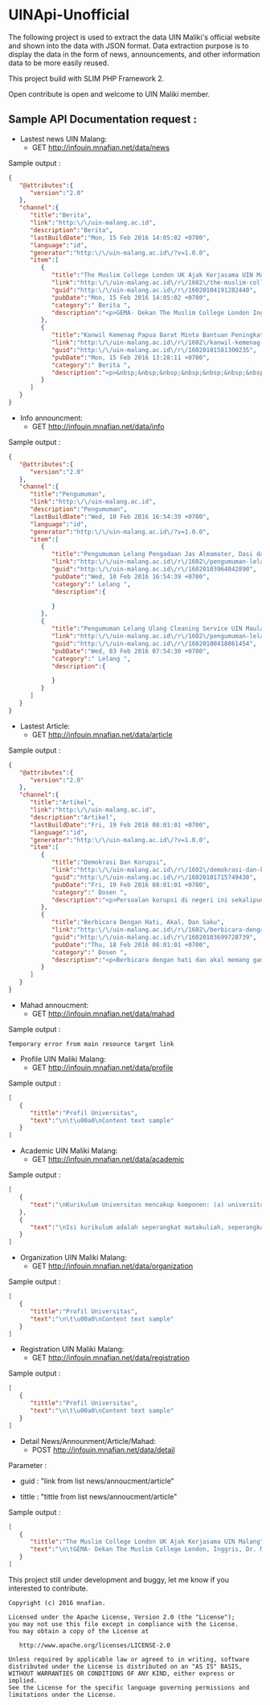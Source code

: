 # UINApi-Unofficial

The following project is used to extract the data UIN Maliki's official website and shown into the data with JSON format. Data extraction purpose is to display the data in the form of news, announcements, and other information data to be more easily reused.

This project build  with SLIM PHP Framework 2.

Open contribute is open and welcome to UIN Maliki member.

## Sample API Documentation request :

* Lastest news UIN Malang:
    * GET http://infouin.mnafian.net/data/news

Sample output :
```json
{
   "@attributes":{
      "version":"2.0"
   },
   "channel":{
      "title":"Berita",
      "link":"http:\/\/uin-malang.ac.id",
      "description":"Berita",
      "lastBuildDate":"Mon, 15 Feb 2016 14:05:02 +0700",
      "language":"id",
      "generator":"http:\/\/uin-malang.ac.id\/?v=1.0.0",
      "item":[
         {
            "title":"The Muslim College London UK Ajak Kerjasama UIN Malang",
            "link":"http:\/\/uin-malang.ac.id\/r\/1602\/the-muslim-college-london-uk-ajak-kerjasama-uin-malang.html",
            "guid":"http:\/\/uin-malang.ac.id\/r\/16020104191282440",
            "pubDate":"Mon, 15 Feb 2016 14:05:02 +0700",
            "category":" Berita ",
            "description":"<p>GEMA- Dekan The Muslim College London Inggris, Dr. Muhamed Ben Othman dan Dr. Faisal Hamid siang ini melakukan kunungan sekaligus untuk melakukan kerjasama dengan UIN Maulana Malik Ibrahim Malang, Senin (15\/2).<\/p> "
         },
         {
            "title":"Kanwil Kemenag Papua Barat Minta Bantuan Peningkatan SDM",
            "link":"http:\/\/uin-malang.ac.id\/r\/1602\/kanwil-kemenag-papua-barat-minta-bantuan-peningkatan-sdm.html",
            "guid":"http:\/\/uin-malang.ac.id\/r\/16020101581300235",
            "pubDate":"Mon, 15 Feb 2016 13:28:11 +0700",
            "category":" Berita ",
            "description":"<p>&nbsp;&nbsp;&nbsp;&nbsp;&nbsp;&nbsp;&nbsp;&nbsp;&nbsp;&nbsp;&nbsp; <strong>GEMA-<\/strong>Dalam rangka meningkatkan kualitas pendidikan dan pembelajaran di Papua Barat, Kementerian Agama Papua Barat menyelenggarakan kerjasama dengan UIN Maulana Malik Ibrahim Malang, Senin (15\/2). Pertemuan kerjasama disambut langsung oleh Wakil Rektor Bidang Akademik Dr. H. M. Zainuddin, MA., dan Wakil Rektor III Dr. H. Agus Maimun, M.Pd. <em>Memorandum of Understanding<\/em> (MoU) ini diselenggarakan di Ruang Rektor Gedung Rektorat lt.1 antara Pihak Kerjasama UIN Maliki dengan Tim Kanwil Papua Barat.<\/p> "
         }
      ]
   }
}
```

* Info announcment:
    * GET http://infouin.mnafian.net/data/info

Sample output :
```json
{
   "@attributes":{
      "version":"2.0"
   },
   "channel":{
      "title":"Pengumuman",
      "link":"http:\/\/uin-malang.ac.id",
      "description":"Pengumuman",
      "lastBuildDate":"Wed, 10 Feb 2016 16:54:39 +0700",
      "language":"id",
      "generator":"http:\/\/uin-malang.ac.id\/?v=1.0.0",
      "item":[
         {
            "title":"Pengumuman Lelang Pengadaan Jas Almamater, Dasi dan Topi UIN Maliki Malang TA 2016",
            "link":"http:\/\/uin-malang.ac.id\/r\/1602\/pengumuman-lelang-pengadaan-jas-almamater-dasi-dan-topi-uin-maliki-malang-ta-2016.html",
            "guid":"http:\/\/uin-malang.ac.id\/r\/16020103964042890",
            "pubDate":"Wed, 10 Feb 2016 16:54:39 +0700",
            "category":" Lelang ",
            "description":{

            }
         },
         {
            "title":"Pengumuman Lelang Ulang Cleaning Service UIN Maulana Malik Ibrahim Malang Tahun Anggaran 2016",
            "link":"http:\/\/uin-malang.ac.id\/r\/1602\/pengumuman-lelang-ulang-cleaning-service-uin-maulana-malik-ibrahim-malang-tahun-anggaran-2016.html",
            "guid":"http:\/\/uin-malang.ac.id\/r\/16020100418061454",
            "pubDate":"Wed, 03 Feb 2016 07:54:30 +0700",
            "category":" Lelang ",
            "description":{

            }
         }
      ]
   }
}
```
* Lastest Article:
    * GET http://infouin.mnafian.net/data/article

Sample output :
```json
{
   "@attributes":{
      "version":"2.0"
   },
   "channel":{
      "title":"Artikel",
      "link":"http:\/\/uin-malang.ac.id",
      "description":"Artikel",
      "lastBuildDate":"Fri, 19 Feb 2016 08:01:01 +0700",
      "language":"id",
      "generator":"http:\/\/uin-malang.ac.id\/?v=1.0.0",
      "item":[
         {
            "title":"Demokrasi Dan Korupsi",
            "link":"http:\/\/uin-malang.ac.id\/r\/1602\/demokrasi-dan-korupsi.html",
            "guid":"http:\/\/uin-malang.ac.id\/r\/16020101715749430",
            "pubDate":"Fri, 19 Feb 2016 08:01:01 +0700",
            "category":" Dosen ",
            "description":"<p>Persoalan korupsi di negeri ini sekalipun sudah cukup lama diberantas, ternyata belum selesai.<\/p> "
         },
         {
            "title":"Berbicara Dengan Hati, Akal, Dan Saku",
            "link":"http:\/\/uin-malang.ac.id\/r\/1602\/berbicara-dengan-hati-akal-dan-saku.html",
            "guid":"http:\/\/uin-malang.ac.id\/r\/16020103699728739",
            "pubDate":"Thu, 18 Feb 2016 08:01:01 +0700",
            "category":" Dosen ",
            "description":"<p>Berbicara dengan hati dan akal memang gampang dimengerti dan keduanya sangat mudah dibedakan.<\/p> "
         }
      ]
   }
}
```
* Mahad annoucment:
    * GET http://infouin.mnafian.net/data/mahad

Sample output :
```
Temporary error from main resource target link
```

* Profile UIN Maliki Malang:
    * GET http://infouin.mnafian.net/data/profile

Sample output :
```json
[
   {
      "tittle":"Profil Universitas",
      "text":"\n\t\u00a0\nContent text sample"
   }
]
```

* Academic UIN Maliki Malang:
    * GET http://infouin.mnafian.net/data/academic

Sample output :
```json
[
   {
      "text":"\nKurikulum Universitas mencakup komponen: (a) universitas, yang mencerminkan pengejawantahan visi, misi, serta tradisi yang dijunjung tinggi dan dikembangkan oleh universitas, yang mengikat seluruh komponen universitas; (b)fakultas, yang mencerminkan bidang ilmu yang dikembangkan oleh fakultas; dan (c) jurusan\/program studi, yang mencerminkan spesifikasi bidang ilmu tertentu yang dikembangkan oleh fakultas; dan (d) pendukung, yang mencakup berbagai kajian ilmiah yang mendukung pengembangan atau pencapaian tujuan pendidikan.\n\n"
   },
   {
      "text":"\nIsi kurikulum adalah seperangkat matakuliah, seperangkat kajian ilmiah, dan seperangkat pengalaman belajar tertentu, yang ditetapkan oleh setiap fakultas, yang diorganisasikan sedemikian rupa sehingga menjamin tercapainya tujuan Universitas, Fakultas, Jurusan\/Program Studi\/Konsentrasi, serta tujuan lain yang dipandang penting.\n\n"
   }
]
```

* Organization UIN Maliki Malang:
    * GET http://infouin.mnafian.net/data/organization

Sample output :
```json
[
   {
      "tittle":"Profil Universitas",
      "text":"\n\t\u00a0\nContent text sample"
   }
]
```

* Registration UIN Maliki Malang:
    * GET http://infouin.mnafian.net/data/registration

Sample output :
```json
[
   {
      "tittle":"Profil Universitas",
      "text":"\n\t\u00a0\nContent text sample"
   }
]
```

* Detail News/Announment/Article/Mahad:
    * POST http://infouin.mnafian.net/data/detail

Parameter : 
* guid : "link from list news/annoucment/article"

* tittle : "tittle from list news/annoucment/article"

Sample output :
```json
[
   {
      "tittle":"The Muslim College London UK Ajak Kerjasama UIN Malang",
      "text":"\n\tGEMA- Dekan The Muslim College London, Inggris, Dr. Mohamed Benothman dan Dr. Faisal Hamid siang ini melakukan kunjungan sekaligus untuk melakukan kerjasama dengan UIN Maulana Malik Ibrahim Malang, Senin (15\/2).\n\n\n\nDelegasi The Muslim College yang diwakili Dr. Mohamed Benothman dan Dr. Faisal Hamid diterima langsung oleh Wakil Rektor Bidang Akademik Dr. H. Zainuddin, MA di Ruang Rektor Lt.1.\nDalam kesempatan itu, Dr.\u00a0Mohamed\u00a0Benothman menyampaikan bahwa saat ini perkembangan umat Islam di Eropa khususnya di Inggris tengah mengalami peningkatan yang cukup pesat dan hal itu terus mendapatkan respon yang positif dari masyarakat, faktanya saat ini masyarakat di Inggris semakin banyak yang memeluk agama Islam.\n\u201cMeskipun muslim di\u00a0 sana (Eropa, Red) masih minoritas akan tetapi perkembangan pemeluk agama Islam di sana sangat menggembirakan,\u201d ceritanya.\n\u201cKerjasama antara dua institusi pendidikan kita ini didukung dengan visi misi yang hampir sama, yaitu sebagai sebuah institusi pendidikan yang membawa rahmat bagi alam semesta,\u201d ungkapnya.\nThe Muslim College merupakan salah satu perguruan tinggi Islam yang terletak di kota London, Inggris, yang fokus pada isu-isu keagamaan dan bertujuan untuk mengenalkan Islam di Eropa dengan cara yang lebih moderat.\nDr.\u00a0Mohamed Benothman berharap kunjungan ini menjadi pintu pembuka bagi kerjasama-kerjasama antara The Muslim College dengan UIN Maliki Malang. \u201cSemoga dalam waktu dekat bisa merealisasikan kerjasama yang sudah disepakati bersama dalam MoU tersebut,\u201d harapnya. (*)\n\u00a0"
   }
]
```

This project still under development and buggy, let me know if you interested to contribute.

```
Copyright (c) 2016 mnafian.

Licensed under the Apache License, Version 2.0 (the "License");
you may not use this file except in compliance with the License.
You may obtain a copy of the License at

   http://www.apache.org/licenses/LICENSE-2.0

Unless required by applicable law or agreed to in writing, software
distributed under the License is distributed on an "AS IS" BASIS,
WITHOUT WARRANTIES OR CONDITIONS OF ANY KIND, either express or implied.
See the License for the specific language governing permissions and
limitations under the License.
```